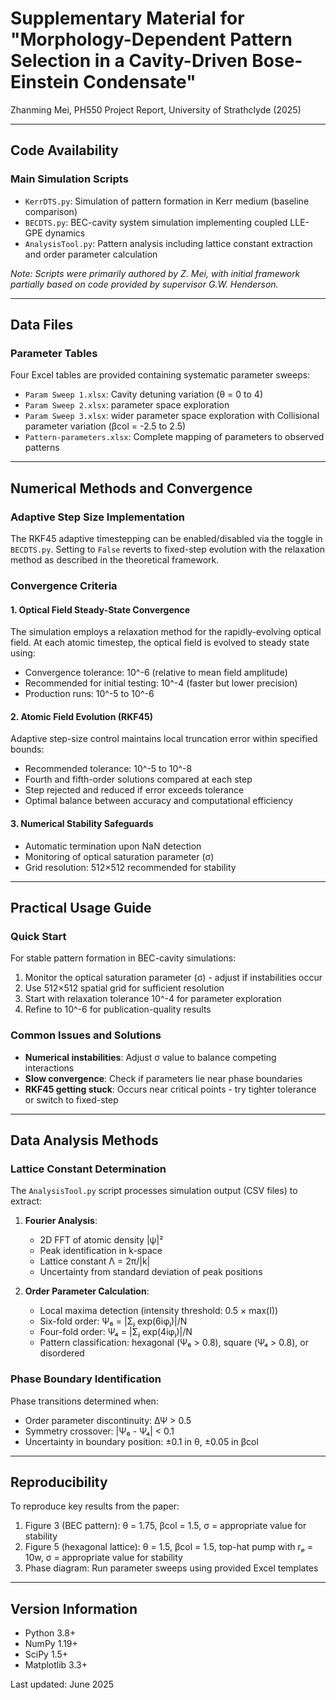 # Supplementary Material for "Morphology-Dependent Pattern Selection in a Cavity-Driven Bose-Einstein Condensate"

Zhanming Mei, PH550 Project Report, University of Strathclyde (2025)

---

## Code Availability

### Main Simulation Scripts
- `KerrDTS.py`: Simulation of pattern formation in Kerr medium (baseline comparison)
- `BECDTS.py`: BEC-cavity system simulation implementing coupled LLE-GPE dynamics
- `AnalysisTool.py`: Pattern analysis including lattice constant extraction and order parameter calculation

*Note: Scripts were primarily authored by Z. Mei, with initial framework partially based on code provided by supervisor G.W. Henderson.*

---

## Data Files

### Parameter Tables
Four Excel tables are provided containing systematic parameter sweeps:
- `Param Sweep 1.xlsx`: Cavity detuning variation (θ = 0 to 4)
- `Param Sweep 2.xlsx`: parameter space exploration
- `Param Sweep 3.xlsx`: wider parameter space exploration with Collisional parameter variation (βcol = -2.5 to 2.5)
- `Pattern-parameters.xlsx`: Complete mapping of parameters to observed patterns

---

## Numerical Methods and Convergence

### Adaptive Step Size Implementation
The RKF45 adaptive timestepping can be enabled/disabled via the toggle in `BECDTS.py`. Setting to `False` reverts to fixed-step evolution with the relaxation method as described in the theoretical framework.

### Convergence Criteria

#### 1. Optical Field Steady-State Convergence
The simulation employs a relaxation method for the rapidly-evolving optical field. At each atomic timestep, the optical field is evolved to steady state using:
- Convergence tolerance: 10^-6 (relative to mean field amplitude)
- Recommended for initial testing: 10^-4 (faster but lower precision)
- Production runs: 10^-5 to 10^-6

#### 2. Atomic Field Evolution (RKF45)
Adaptive step-size control maintains local truncation error within specified bounds:
- Recommended tolerance: 10^-5 to 10^-8
- Fourth and fifth-order solutions compared at each step
- Step rejected and reduced if error exceeds tolerance
- Optimal balance between accuracy and computational efficiency

#### 3. Numerical Stability Safeguards
- Automatic termination upon NaN detection
- Monitoring of optical saturation parameter (σ)
- Grid resolution: 512×512 recommended for stability

---

## Practical Usage Guide

### Quick Start
For stable pattern formation in BEC-cavity simulations:
1. Monitor the optical saturation parameter (σ) - adjust if instabilities occur
2. Use 512×512 spatial grid for sufficient resolution
3. Start with relaxation tolerance 10^-4 for parameter exploration
4. Refine to 10^-6 for publication-quality results

### Common Issues and Solutions
- **Numerical instabilities**: Adjust σ value to balance competing interactions
- **Slow convergence**: Check if parameters lie near phase boundaries
- **RKF45 getting stuck**: Occurs near critical points - try tighter tolerance or switch to fixed-step

---

## Data Analysis Methods

### Lattice Constant Determination
The `AnalysisTool.py` script processes simulation output (CSV files) to extract:

1. **Fourier Analysis**:
   - 2D FFT of atomic density |ψ|²
   - Peak identification in k-space
   - Lattice constant Λ = 2π/|k|
   - Uncertainty from standard deviation of peak positions

2. **Order Parameter Calculation**:
   - Local maxima detection (intensity threshold: 0.5 × max(I))
   - Six-fold order: Ψ₆ = |Σⱼ exp(6iφⱼ)|/N
   - Four-fold order: Ψ₄ = |Σⱼ exp(4iφⱼ)|/N
   - Pattern classification: hexagonal (Ψ₆ > 0.8), square (Ψ₄ > 0.8), or disordered

### Phase Boundary Identification
Phase transitions determined when:
- Order parameter discontinuity: ΔΨ > 0.5
- Symmetry crossover: |Ψ₆ - Ψ₄| < 0.1
- Uncertainty in boundary position: ±0.1 in θ, ±0.05 in βcol

---

## Reproducibility

To reproduce key results from the paper:
1. Figure 3 (BEC pattern): θ = 1.75, βcol = 1.5, σ = appropriate value for stability
2. Figure 5 (hexagonal lattice): θ = 1.5, βcol = 1.5, top-hat pump with rₚ = 10w, σ = appropriate value for stability
3. Phase diagram: Run parameter sweeps using provided Excel templates


---

## Version Information
- Python 3.8+
- NumPy 1.19+
- SciPy 1.5+
- Matplotlib 3.3+

Last updated: June 2025
